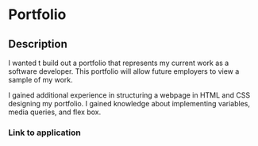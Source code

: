 # Portfolio

## Description
I wanted t build out a portfolio that represents my current work as a software developer. This portfolio will allow future employers to view a sample of my work.

I gained additional experience in structuring a webpage in HTML and CSS designing my portfolio. I gained knowledge about implementing variables, media queries, and flex box.

### Link to application